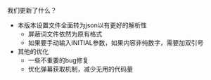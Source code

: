我们更新了什么？

* 本版本设置文件全面转为json以有更好的解析性
  * 屏蔽词文件依然为原有格式
  * 如果要手动输入INITIAL参数，如果内容非纯数字，需要加双引号
* 其他的优化
  * 一些不重要的bug修复
  * 优化弹幕获取机制，减少无用的代码量


